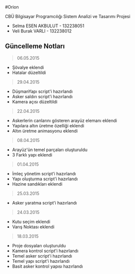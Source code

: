 #Orion

CBÜ Bilgisayar Programcılığı Sistem Analizi ve Tasarımı Projesi

*  Selma ESEN AKBULUT - 132238051
*  Veli Burak VARLI - 132238012

## Güncelleme Notları

> 06.05.2015
*  Şövalye eklendi
*  Hatalar düzeltildi

> 29.04.2015
*  DüşmanYapı script'i hazırlandı
*  Asker saldırı script'i hazırlandı
*  Kamera açısı düzeltildi

> 22.04.2015
*  Askerlerin canlarını gösteren arayüz elemanı eklendi
*  Yapılara altın üretme özelliği eklendi
*  Altın üretme animasyonu eklendi

> 08.04.2015
*  Arayüz'ün temel parçaları oluşturuldu
*  3 Farklı yapı eklendi

> 01.04.2015
*  İmleç yönetim script'i hazırlandı
*  Yapı oluşturma script'i hazırlandı
*  Hazine sandıkları eklendi

> 25.03.2015
*  Asker yaratma script'i hazırlandı

> 24.03.2015
*  Kutu seçim eklendi
*  Varış Noktası eklendi

> 18.03.2015
*  Proje dosyaları oluşturuldu
*  Kamera kontrol script'i hazırlandı
*  Temel asker script'i hazırlandı
*  Temel yapı script'i hazırlandı
*  Basit asker kontrol yapısı hazırlandı

